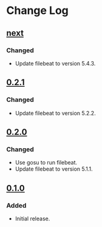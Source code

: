 # Change Log

## [next]

### Changed
- Update filebeat to version 5.4.3.

## [0.2.1]

### Changed
- Update filebeat to version 5.2.2.

## [0.2.0]

### Changed
- Use gosu to run filebeat.
- Update filebeat to version 5.1.1.

## [0.1.0]

### Added
- Initial release.

[next]: https://github.com/dst-academy/docker-filebeat/compare/v0.2.1...HEAD
[0.2.1]: https://github.com/dst-academy/docker-filebeat/compare/v0.2.0...v0.2.1
[0.2.0]: https://github.com/dst-academy/docker-filebeat/compare/v0.1.0...v0.2.0
[0.1.0]: https://github.com/dst-academy/docker-filebeat/compare/a37233a8301a6e532057157f8ed5ae78f909fa54...v0.1.0

